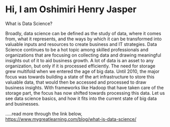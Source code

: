 # Hi, I am Oshimiri Henry Jasper

What is Data Science?

Broadly, data science can be defined as the study of data, where it comes from, what it represents, and the ways by which it can be transformed into valuable inputs and resources to create business and IT strategies. Data Science continues to be a hot topic among skilled professionals and organizations that are focusing on collecting data and drawing meaningful insights out of it to aid business growth. A lot of data is an asset to any organization, but only if it is processed efficiently. The need for storage grew multifold when we entered the age of big data. Until 2010, the major focus was towards building a state of the art infrastructure to store this valuable data, that would then be accessed and processed to draw business insights. With frameworks like Hadoop that have taken care of the storage part, the focus has now shifted towards processing this data. Let us see data science basics, and how it fits into the current state of big data and businesses.

.....read more through the link below,
https://www.mygreatlearning.com/blog/what-is-data-science/

